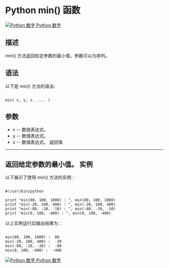 Python  min() 函数
================

 [![Python 数字](../images/up.gif)
 Python 数字](python-numbers.html)


  描述
--

 min() 方法返回给定参数的最小值，参数可以为序列。

  语法
--

 以下是 min() 方法的语法:


```

min( x, y, z, .... )

```

  参数
--

  *  x -- 数值表达式。
 *  y -- 数值表达式。
 *  z -- 数值表达式。
   返回值
---

 返回给定参数的最小值。  实例
--

  以下展示了使用 min() 方法的实例：


```

#!/usr/bin/python

print "min(80, 100, 1000) : ", min(80, 100, 1000)
print "min(-20, 100, 400) : ", min(-20, 100, 400)
print "min(-80, -20, -10) : ", min(-80, -20, -10)
print "min(0, 100, -400) : ", min(0, 100, -400)

```

  以上实例运行后输出结果为：


```

min(80, 100, 1000) :  80
min(-20, 100, 400) :  -20
min(-80, -20, -10) :  -80
min(0, 100, -400) :  -400

```

 [![Python 数字](../images/up.gif)
 Python 数字](python-numbers.html)
